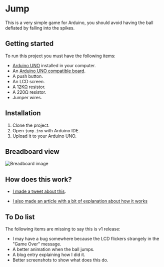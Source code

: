 # Jump

This is a very simple game for Arduino, you should avoid having the ball deflated by falling into the spikes.

## Getting started

To run this project you must have the following items:

- [Arduino UNO](https://www.arduino.cc/en/Main/Software) installed in your computer.
- An [Arduino UNO compatible board](https://store.arduino.cc/usa/arduino-uno-rev3).
- A push button.
- An LCD screen.
- A 12KΩ resistor.
- A 220Ω resistor.
- Jumper wires.

## Installation

1. Clone the project.
2. Open `jump.ino` with Arduino IDE.
3. Upload it to your Arduino UNO.

## Breadboard view

![Breadboard image](https://raw.github.com/d4vsanchez/jump-arduino/main/schematics/schematic.jpg)

## How does this work?

- [I made a tweet about this](https://twitter.com/d4vsanchez/status/1312879111346544641).

- [I also made an article with a bit of explanation about how it works](https://dev.to/d4vsanchez/i-made-a-small-game-in-arduino-akp)

## To Do list

The following items are missing to say this is v1 release:

- I may have a bug somewhere because the LCD flickers strangely in the "Game Over" message.
- A better animation when the ball jumps.
- A blog entry explaining how I did it.
- Better screenshots to show what does this do.
